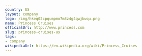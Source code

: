 ```yaml
---
country: US
layout: company
logo: /img/hkeq02cpqumpmo7m8z4g4qwjbwqu.png
name: Princess Cruises
officialUrl: http://www.princess.com
slug: princess-cruises-us
tags:
- company
wikipediaUrl: https://en.wikipedia.org/wiki/Princess_Cruises
---
```

